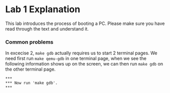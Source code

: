 # Lab 1 Explanation
This lab introduces the process of booting a PC. Please make sure you have read through the text and understand it.

### Common problems
In excecise 2, ```make gdb``` actually requires us to start 2 terminal pages. We need first run ```make qemu-gdb``` in one terminal page, when we see the following information shows up on the screen, we can then run ```make gdb``` on the other terminal page.
```
***
*** Now run 'make gdb'.
***
```
